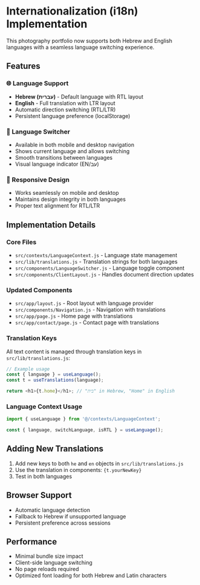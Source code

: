# Internationalization (i18n) Implementation

This photography portfolio now supports both Hebrew and English languages with a seamless language switching experience.

## Features

### 🌐 Language Support
- **Hebrew (עברית)** - Default language with RTL layout
- **English** - Full translation with LTR layout
- Automatic direction switching (RTL/LTR)
- Persistent language preference (localStorage)

### 🔄 Language Switcher
- Available in both mobile and desktop navigation
- Shows current language and allows switching
- Smooth transitions between languages
- Visual language indicator (EN/עב)

### 📱 Responsive Design
- Works seamlessly on mobile and desktop
- Maintains design integrity in both languages
- Proper text alignment for RTL/LTR

## Implementation Details

### Core Files
- `src/contexts/LanguageContext.js` - Language state management
- `src/lib/translations.js` - Translation strings for both languages
- `src/components/LanguageSwitcher.js` - Language toggle component
- `src/components/ClientLayout.js` - Handles document direction updates

### Updated Components
- `src/app/layout.js` - Root layout with language provider
- `src/components/Navigation.js` - Navigation with translations
- `src/app/page.js` - Home page with translations
- `src/app/contact/page.js` - Contact page with translations

### Translation Keys
All text content is managed through translation keys in `src/lib/translations.js`:

```javascript
// Example usage
const { language } = useLanguage();
const t = useTranslations(language);

return <h1>{t.home}</h1>; // "בית" in Hebrew, "Home" in English
```

### Language Context Usage
```javascript
import { useLanguage } from '@/contexts/LanguageContext';

const { language, switchLanguage, isRTL } = useLanguage();
```

## Adding New Translations

1. Add new keys to both `he` and `en` objects in `src/lib/translations.js`
2. Use the translation in components: `{t.yourNewKey}`
3. Test in both languages

## Browser Support
- Automatic language detection
- Fallback to Hebrew if unsupported language
- Persistent preference across sessions

## Performance
- Minimal bundle size impact
- Client-side language switching
- No page reloads required
- Optimized font loading for both Hebrew and Latin characters